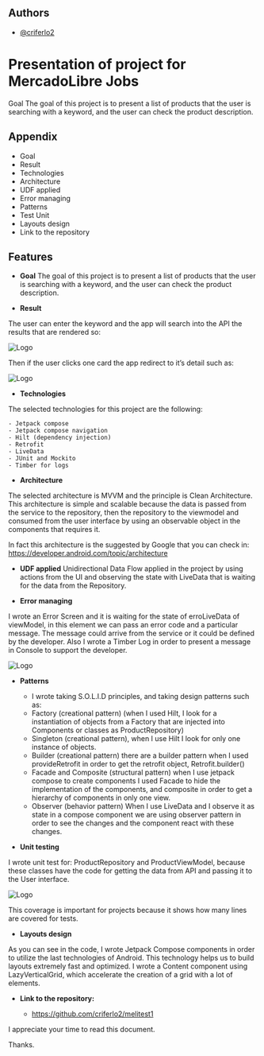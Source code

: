 
## Authors

- [@criferlo2](https://www.github.com/criferlo2)


# Presentation of project for MercadoLibre Jobs


Goal
The goal of this project is to present a list of products that the user is searching with a keyword, and the user can check the product description.


## Appendix

- Goal
- Result
- Technologies
- Architecture
- UDF applied
- Error managing
- Patterns
- Test Unit
- Layouts design
- Link to the repository



## Features

- **Goal**
The goal of this project is to present a list of products that the user is searching with a keyword, and the user can check the product description.

- **Result**

The user can enter the keyword and the app will search into the API the results that are rendered so:


![Logo](https://github.com/criferlo2/melitest1/blob/main/success-meli.png?raw=true)

Then if the user clicks one card the app redirect to it’s detail such as:

![Logo](https://github.com/criferlo2/melitest1/blob/main/success%20detail%20-meli.png?raw=true)

- **Technologies**

The selected technologies for this project are the following:

    - Jetpack compose
    - Jetpack compose navigation
    - Hilt (dependency injection)
    - Retrofit
    - LiveData
    - JUnit and Mockito
    - Timber for logs

- **Architecture**

The selected architecture is MVVM and the principle is Clean Architecture. This architecture is simple and scalable because the data is passed from the service to the repository, then the repository to the viewmodel and consumed from the user interface by using an observable object in the components that requires it.

In fact this architecture is the suggested by Google that you can check in: https://developer.android.com/topic/architecture 


- **UDF applied**
Unidirectional Data Flow applied in the project by using actions from the UI and observing the state with LiveData that is waiting for the data from the Repository.

- **Error managing**

I wrote an Error Screen and it is waiting for the state of erroLiveData of viewModel, in this element we can pass an error code and a particular message. The message could arrive from the service or it could be defined by​​ the developer. Also I wrote a Timber Log in order to present a message in Console to support the developer.

![Logo](https://github.com/criferlo2/melitest1/blob/main/manageerror-meli.png?raw=true)

- **Patterns**

    - I wrote taking S.O.L.I.D principles, and taking design patterns such as: 
    - Factory (creational pattern) (when I used Hilt, I look for a instantiation of objects from a Factory that are injected into Components or classes as ProductRepository)
    - Singleton (creational pattern), when I use Hilt I look for only one instance of objects.
    - Builder (creational pattern) there are a builder pattern when I used provideRetrofit in order to get the retrofit object, Retrofit.builder()
    - Facade and Composite (structural pattern) when I use jetpack compose to create components I used Facade to hide the implementation of the components, and composite in order to get a hierarchy of components in only one view.
    - Observer (behavior pattern) When I use LiveData and I observe it as state in a compose component we are using observer pattern in order to see the changes and the component react with these changes.

- **Unit testing**

I wrote unit test for: ProductRepository and ProductViewModel, because these classes have the code for getting the data from API and passing it to the User interface. 

![Logo](https://github.com/criferlo2/melitest1/blob/main/unit%20testing%20meli.png?raw=true)

This coverage is important for projects because it shows how many lines are covered for tests. 

- **Layouts design**

As you can see in the code, I wrote Jetpack Compose components in order to utilize the last technologies of Android. This technology helps us to build layouts extremely fast and optimized. I wrote a Content component using LazyVerticalGrid, which accelerate the creation of a grid with a lot of elements.

- **Link to the repository:**

    -  https://github.com/criferlo2/melitest1

I appreciate your time to read this document.

Thanks.


